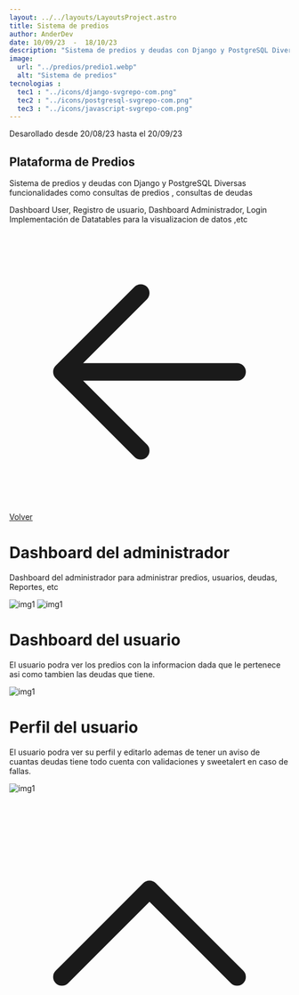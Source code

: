 ```yaml
---
layout: ../../layouts/LayoutsProject.astro
title: Sistema de predios
author: AnderDev
date: 10/09/23  -  18/10/23
description: "Sistema de predios y deudas con Django y PostgreSQL Diversas funcionalidades como consultas de predios , consultas de deudas , Dashboard User, Registro de usuario, Dashboard Administrador, Login Implementación de Datatables para la visualizacion de datos ,etc."
image:
  url: "../predios/predio1.webp"
  alt: "Sistema de predios"
tecnologias : 
  tec1 : "../icons/django-svgrepo-com.png"
  tec2 : "../icons/postgresql-svgrepo-com.png"
  tec3 : "../icons/javascript-svgrepo-com.png"
---
```



<p class="mb-5 text-sm text-gray-400">Desarollado desde 20/08/23 hasta el 20/09/23 </p>
<h2 class="text-4xl mb-5 font-bold  text-gray-200">Plataforma de Predios</h2>



<div class="pr-5 text-gray-50">
Sistema de predios y deudas con Django y PostgreSQL Diversas funcionalidades como consultas de predios , consultas de deudas
<p class="mt-3 text-gray-50">
Dashboard User, Registro de usuario, Dashboard Administrador, Login Implementación de Datatables para la visualizacion de datos ,etc
</p>
<div class="flex gap-5">
<a  href="../" class=" mt-5 flex w-max gap-2 bg-violet-500 px-5 py-2 rounded-xl">
    <svg xmlns="http://www.w3.org/2000/svg" fill="none" viewBox="0 0 24 24" stroke-width="1.5" stroke="currentColor" class="w-6 h-6">
      <path stroke-linecap="round" stroke-linejoin="round" d="M19.5 12h-15m0 0l6.75 6.75M4.5 12l6.75-6.75" />
    </svg>
Volver 
</a>
</div>
</div>
    <div class="flex flex-col justify-center mb-20">
          <h1 class="text-2xl font-bold py-2 mt-5 text-gray-50" id="content">Dashboard del administrador</h1>
          <div>
            <p class="mb-10 w-3/4 text-gray-50">
              Dashboard del administrador para administrar predios, usuarios, deudas, Reportes, etc
          </p>
          </div>
         <div class="max-2xl:w-full max-2xl:pr-5 gap-5 flex flex-col">
          <img src="../predios/predio1.webp" alt="img1" class="rounded-lg">
          <img src="../predios/predio2.webp" alt="img1" class="rounded-lg">
        </div>
          <h1 class="text-2xl font-bold py-2 mt-5 text-gray-50">Dashboard del usuario</h1>
           <div>
            <p class="mb-10 w-3/4 text-gray-50">
            El usuario podra ver los predios con la informacion dada que le pertenece asi como tambien las deudas que tiene.
          </p>
          </div>
         <div class="max-2xl:w-full max-2xl:pr-5">
          <img src="../predios/predio3.webp" alt="img1" class="rounded-lg">
          </div>
          <h1 class="text-2xl font-bold mt-5 mb-5 text-gray-50">Perfil del usuario</h1>
           <div>
            <p class="mb-10 w-3/4 text-gray-50">
              El usuario podra ver su perfil y editarlo ademas de tener un aviso de cuantas deudas tiene
              todo cuenta con validaciones y sweetalert en caso de fallas.
          </p>
          </div>
         <div class="max-2xl:w-full max-2xl:pr-5">
          <img src="../predios/predio4.webp" alt="img1" class="rounded-lg">
          </div>
    </div>
<a href="#home" class="btn btn-outline btn-primary mt-10 flex w-max mb-10 ml-auto mr-10 animate-bounce">
  <svg xmlns="http://www.w3.org/2000/svg" fill="none" viewBox="0 0 24 24" stroke-width="1.5" stroke="currentColor" class="w-6 h-6">
    <path stroke-linecap="round" stroke-linejoin="round" d="M4.5 15.75l7.5-7.5 7.5 7.5" />
  </svg>
</a>
